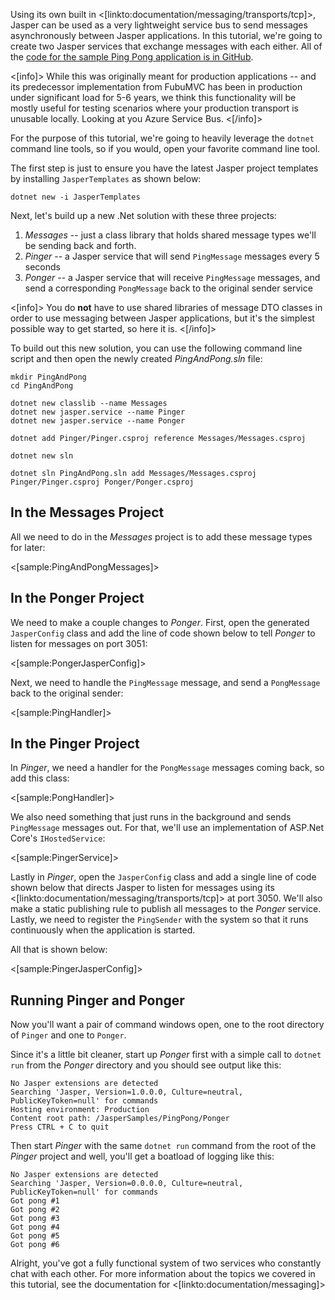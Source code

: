 <!--title:Using Jasper as a Lightweight Service Bus-->

Using its own built in <[linkto:documentation/messaging/transports/tcp]>, Jasper can be used as a very lightweight service bus to send messages asynchronously between Jasper applications. In this tutorial, we're going to create two Jasper services that exchange messages with each either. All of the [code for the sample Ping Pong application is in GitHub](https://github.com/JasperFx/JasperSamples/tree/master/PingPong).


<[info]>
While this was originally meant for production applications -- and its predecessor implementation from FubuMVC has been in production under significant load for 5-6 years, we think this functionality will be mostly useful for testing scenarios where your production transport is unusable locally. Looking at you Azure Service Bus.
<[/info]>

For the purpose of this tutorial, we're going to heavily leverage the `dotnet` command line tools, so if you would, open your favorite command line tool. 

The first step is just to ensure you have the latest Jasper project templates by installing `JasperTemplates` as shown below:

```
dotnet new -i JasperTemplates
```

Next, let's build up a new .Net solution with these three projects:

1. *Messages* -- just a class library that holds shared message types we'll be sending back and forth. 
1. *Pinger* -- a Jasper service that will send `PingMessage` messages every 5 seconds
1. *Ponger* -- a Jasper service that will receive `PingMessage` messages, and send a corresponding `PongMessage`
   back to the original sender service

<[info]>
You do **not** have to use shared libraries of message DTO classes in order to use messaging between Jasper applications,
but it's the simplest possible way to get started, so here it is.
<[/info]>

To build out this new solution, you can use the following command line script and then open the newly created *PingAndPong.sln* file:

```
mkdir PingAndPong
cd PingAndPong

dotnet new classlib --name Messages
dotnet new jasper.service --name Pinger
dotnet new jasper.service --name Ponger

dotnet add Pinger/Pinger.csproj reference Messages/Messages.csproj

dotnet new sln

dotnet sln PingAndPong.sln add Messages/Messages.csproj Pinger/Pinger.csproj Ponger/Ponger.csproj
```

## In the Messages Project

All we need to do in the *Messages* project is to add these message types for later:

<[sample:PingAndPongMessages]>

## In the Ponger Project

We need to make a couple changes to *Ponger*. First, open the generated `JasperConfig` class
and add the line of code shown below to tell *Ponger* to listen for messages on port 3051:

<[sample:PongerJasperConfig]>

Next, we need to handle the `PingMessage` message, and send a `PongMessage` back to the original sender:

<[sample:PingHandler]>


## In the Pinger Project

In *Pinger*, we need a handler for the `PongMessage` messages coming back, so add this class:


<[sample:PongHandler]>

We also need something that just runs in the background and sends `PingMessage` messages out. For that, we'll use
an implementation of ASP.Net Core's `IHostedService`:

<[sample:PingerService]>

Lastly in *Pinger*, open the `JasperConfig` class and add a single line of code shown below that directs Jasper to 
listen for messages using its <[linkto:documentation/messaging/transports/tcp]> at port 3050. We'll also make
a static publishing rule to publish all messages to the *Ponger* service. Lastly, we need to register the `PingSender`
with the system so that it runs continuously when the application is started.

All that is shown below:

<[sample:PingerJasperConfig]>



## Running Pinger and Ponger

Now you'll want a pair of command windows open, one to the root directory of `Pinger` and one to `Ponger`.

Since it's a little bit cleaner, start up *Ponger* first with a simple call to `dotnet run` from the *Ponger* directory and you should see output like this:

```
No Jasper extensions are detected
Searching 'Jasper, Version=1.0.0.0, Culture=neutral, PublicKeyToken=null' for commands
Hosting environment: Production
Content root path: /JasperSamples/PingPong/Ponger
Press CTRL + C to quit
```

Then start *Pinger* with the same `dotnet run` command from the root of the *Pinger* project and well, you'll get a boatload of logging like this:

```
No Jasper extensions are detected
Searching 'Jasper, Version=0.0.0.0, Culture=neutral, PublicKeyToken=null' for commands
Got pong #1
Got pong #2
Got pong #3
Got pong #4
Got pong #5
Got pong #6

```

Alright, you've got a fully functional system of two services who constantly chat with each other. For more information about the topics we covered in this tutorial, see the documentation for <[linkto:documentation/messaging]>
